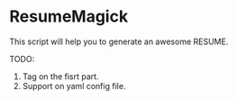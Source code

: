 ResumeMagick
============

This script will help you to generate an awesome RESUME.

TODO:

1. Tag on the fisrt part.
2. Support on yaml config file.
